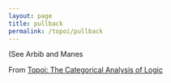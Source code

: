 ```yaml
---
layout: page
title: pullback
permalink: /topoi/pullback
---
```

(See Arbib and Manes


From [Topoi: The Categorical Analysis of Logic](https://mathgloss.github.io/MathGloss/topoi.html)
